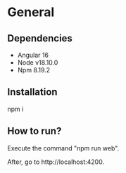# General

## Dependencies

- Angular 16
- Node v18.10.0
- Npm 8.19.2

## Installation

npm i

## How to run?

Execute the command "npm run web".

After, go to http://localhost:4200.
